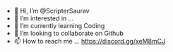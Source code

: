 - 👋 Hi, I’m @ScripterSaurav
- 👀 I’m interested in ...
- 🌱 I’m currently learning Coding
- 💞️ I’m looking to collaborate on Github
- 📫 How to reach me ...
https://discord.gg/xeM8mCJ
<!---
ScripterSaurav/ScripterSaurav is a ✨ special ✨ repository because its `README.md` (this file) appears on your GitHub profile.
You can click the Preview link to take a look at your changes.
--->
